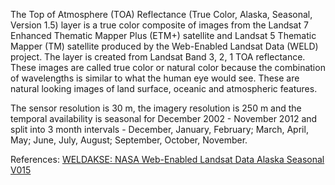 The Top of Atmosphere (TOA) Reflectance (True Color, Alaska, Seasonal, Version 1.5) layer is a true color composite of images from the Landsat 7 Enhanced Thematic Mapper Plus (ETM+) satellite and Landsat 5 Thematic Mapper (TM) satellite produced by the Web-Enabled Landsat Data (WELD) project. The layer is created from Landsat Band 3, 2, 1 TOA reflectance. These images are called true color or natural color because the combination of wavelengths is similar to what the human eye would see. These are natural looking images of land surface, oceanic and atmospheric features.

The sensor resolution is 30 m, the imagery resolution is 250 m and the temporal availability is seasonal for December 2002 - November 2012 and split into 3 month intervals - December, January, February; March, April, May; June, July, August; September, October, November.

References: [WELDAKSE: NASA Web-Enabled Landsat Data Alaska Seasonal V015](https://lpdaac.usgs.gov/dataset_discovery/measures/measures_products_table/weldakse_v015)
